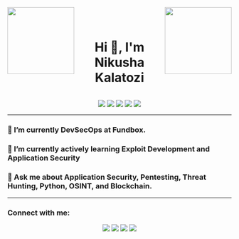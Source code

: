 <p align="center">
  <img align="left" src="https://user-images.githubusercontent.com/65187002/144930161-2f783401-8d27-4fdf-a2f7-cc0ba32f1f1f.gif" width="150px" style="float: left;">
  <img align="right" src="https://user-images.githubusercontent.com/65187002/144930161-2f783401-8d27-4fdf-a2f7-cc0ba32f1f1f.gif" width="150px" style="float: right;">
  <br><br>
  <h1 align="center">Hi 👋, I'm Nikusha Kalatozi</h1>
</p>

<div style="clear: both;"></div>

<p align="center">
  <a href="https://www.linkedin.com/in/nikusha-kalatozi/"><img src="https://img.shields.io/badge/LinkedIn-0077B5?style=for-the-badge&logo=linkedin&logoColor=white"></a>
  <a href="https://twitter.com/NikushaKalatozi"><img src="https://img.shields.io/badge/Twitter-1DA1F2?style=for-the-badge&logo=twitter&logoColor=white"></a>
  <a href="mailto:nikusha.kalatozi@example.com"><img src="https://img.shields.io/badge/Gmail-D14836?style=for-the-badge&logo=gmail&logoColor=white"></a>
  <a href="https://www.hackthebox.com/"><img src="https://img.shields.io/badge/HackTheBox-111927?style=for-the-badge&logo=Hack%20The%20Box&logoColor=9FEF00"></a>
  <a href="https://visitorbadge.io/status?path=https%3A%2F%2Fgithub.com%2FNikushaKalatozi">
    <img src="https://api.visitorbadge.io/api/visitors?path=https%3A%2F%2Fgithub.com%2FNikushaKalatozi&label=VISITS&countColor=%2337d67a">
  </a>
</p>

---

### 🔭 I’m currently **DevSecOps** at **Fundbox**.

### 🌱 I’m currently actively learning **Exploit Development** and **Application Security**

### 💬 Ask me about **Application Security, Pentesting, Threat Hunting, Python, OSINT, and Blockchain.**

---

### Connect with me:

<p align="center">
  <a href="https://www.linkedin.com/in/nikusha-kalatozi/"><img src="https://img.shields.io/badge/LinkedIn-0077B5?style=for-the-badge&logo=linkedin&logoColor=white"></a>
  <a href="https://twitter.com/NikushaKalatozi"><img src="https://img.shields.io/badge/Twitter-1DA1F2?style=for-the-badge&logo=twitter&logoColor=white"></a>
  <a href="mailto:nikusha.kalatozi@example.com"><img src="https://img.shields.io/badge/Gmail-D14836?style=for-the-badge&logo=gmail&logoColor=white"></a>
  <a href="https://www.hackthebox.com/"><img src="https://img.shields.io/badge/HackTheBox-111927?style=for-the-badge&logo=Hack%20The%20Box&logoColor=9FEF00"></a>
</p>
